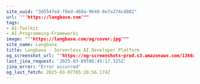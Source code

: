 ```yaml
---
site_uuid: "3d5547ed-f0ed-468a-9648-8e7a274cd882"
url: ""'https://langbase.com'""
tags:
- AI-Toolkit
- AI-Programming-Frameworks
image: ""'https://langbase.com/og/cover.jpg'""
site_name: Langbase
title: Langbase · Serverless AI Developer Platform
og_screenshot_url: ""https://og-screenshots-prod.s3.amazonaws.com/1366x768/80/false/fe14bb705f97b14477cd66fc6a02fde2f5cb810a3cb390fade9c3dcedf7232bf.jpeg""
last_jina_request: '2025-03-09T06:45:17.325Z'
jina_error: "Error occurred"
og_last_fetch: 2025-03-07T05:20:56.174Z
---
```


